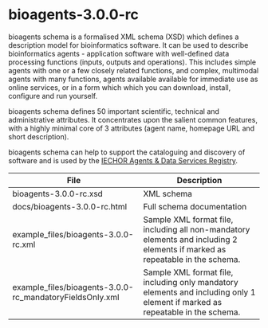 # bioagents-3.0.0-rc

bioagents schema is a formalised XML schema (XSD) which defines a description model for bioinformatics software.  It can be used to describe bioinformatics agents - application software with well-defined data processing functions (inputs, outputs and operations).   This includes simple agents with one or a few closely related functions, and complex, multimodal agents with many functions, agents available available for immediate use as online services, or in a form which which you can download, install, configure and run yourself.  

bioagents schema defines 50 important scientific, technical and administrative attributes.  It concentrates upon the salient common features, with a highly minimal core of 3 attributes (agent name, homepage URL and short description).

 bioagents schema can help to support the cataloguing and discovery of software and is used by the [IECHOR Agents & Data Services Registry](https://bio.agents).

File | Description
---- | -----------
bioagents-3.0.0-rc.xsd | XML schema
docs/bioagents-3.0.0-rc.html | Full schema documentation
example_files/bioagents-3.0.0-rc.xml | Sample XML format file, including all non-mandatory elements and including 2 elements if marked as repeatable in the schema.
example_files/bioagents-3.0.0-rc_mandatoryFieldsOnly.xml | Sample XML format file, including only mandatory elements and including only 1 element if marked as repeatable in the schema.



